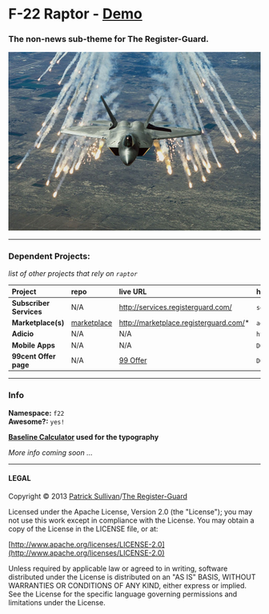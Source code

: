 # F-22 Raptor - [Demo](http://registerguard.github.io/raptor/demo/)

### The non-news sub-theme for The Register-Guard.

![Come at me bro!](raptor.jpg)

---

### Dependent Projects:
*list of other projects that rely on `raptor`*

| Project | repo | live URL | host / edit location |
| :-- | :-- | :-- | :-- |
| **Subscriber Services** | N/A | http://services.registerguard.com/ | `services.registerguard.com`
| **Marketplace(s)** | [marketplace](https://github.com/registerguard/marketplace) | http://marketplace.registerguard.com/* | `admanager.registerguard.com` |
| **Adicio** | N/A | N/A | `https://sitemanager2.adicio.com/siteManager/templateManager` |
| **Mobile Apps** | N/A | N/A | `DOX app - advertising` |
| **99cent Offer page** | N/A | [99 Offer](http://projects.registerguard.com/pages/99/) | `DOX app - projects` |
---

### Info

**Namespace:** `f22`  
**Awesome?:** `yes!`  

**[Baseline Calculator](https://docs.google.com/spreadsheet/ccc?key=0As66WXbDZiJHdEE2bUR5N2NKVGNkWTBKZEFXRXI5M0E&usp=sharing) used for the typography**

*More info coming soon …*

---

#### LEGAL

Copyright © 2013 [Patrick Sullivan](http://psullivan6.com)/[The Register-Guard](http://www.registerguard.com)

Licensed under the Apache License, Version 2.0 (the "License"); you may not use this work except in compliance with the License. You may obtain a copy of the License in the LICENSE file, or at:

[http://www.apache.org/licenses/LICENSE-2.0](http://www.apache.org/licenses/LICENSE-2.0)

Unless required by applicable law or agreed to in writing, software distributed under the License is distributed on an "AS IS" BASIS, WITHOUT WARRANTIES OR CONDITIONS OF ANY KIND, either express or implied. See the License for the specific language governing permissions and limitations under the License.
